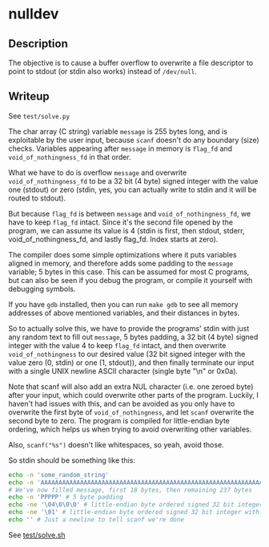 # nulldev

## Description

The objective is to cause a buffer overflow to overwrite a file descriptor to point to stdout (or stdin also works) instead of `/dev/null`.

## Writeup

See `test/solve.py`

The char array (C string) variable `message` is 255 bytes long, and is exploitable by the user input, because `scanf` doesn't do any boundary (size) checks. Variables appearing after `message` in memory is `flag_fd` and `void_of_nothingness_fd` in that order.

What we have to do is overflow `message` and overwrite `void_of_nothingness_fd` to be a 32 bit (4 byte) signed integer with the value one (stdout) or zero (stdin, yes, you can actually write to stdin and it will be routed to stdout).

But because `flag_fd` is between `message` and `void_of_nothingness_fd`, we have to keep `flag_fd` intact. Since it's the second file opened by the program, we can assume its value is 4 (stdin is first, then stdout, stderr, void_of_nothingness_fd, and lastly flag_fd. Index starts at zero).

The compiler does some simple optimizations where it puts variables aligned in memory, and therefore adds some padding to the `message` variable; 5 bytes in this case. This can be assumed for most C programs, but can also be seen if you debug the program, or compile it yourself with debugging symbols.

If you have `gdb` installed, then you can run `make gdb` to see all memory addresses of above mentioned variables, and their distances in bytes.

So to actually solve this, we have to provide the programs' stdin with just any random text to fill out `message`, 5 bytes padding, a 32 bit (4 byte) signed integer with the value 4 to keep `flag_fd` intact, and then overwrite `void_of_nothingness` to our desired value (32 bit signed integer with the value zero (0, stdin) or one (1, stdout)), and then finally terminate our input with a single UNIX newline ASCII character (single byte "\n" or 0x0a).

Note that scanf will also add an extra NUL character (i.e. one zeroed byte) after your input, which could overwrite other parts of the program. Luckily, I haven't had issues with this, and can be avoided as you only have to overwrite the first byte of `void_of_nothingness`, and let `scanf` overwrite the second byte to zero. The program is compiled for little-endian byte ordering, which helps us when trying to avoid overwriting other variables.

Also, `scanf("%s")` doesn't like whitespaces, so yeah, avoid those.

So stdin should be something like this:
```bash
echo -n 'some_random_string'
echo -n 'AAAAAAAAAAAAAAAAAAAAAAAAAAAAAAAAAAAAAAAAAAAAAAAAAAAAAAAAAAAAAAAAAAAAAAAAAAAAAAAAAAAAAAAAAAAAAAAAAAAAAAAAAAAAAAAAAAAAAAAAAAAAAAAAAAAAAAAAAAAAAAAAAAAAAAAAAAAAAAAAAAAAAAAAAAAAAAAAAAAAAAAAAAAAAAAAAAAAAAAAAAAAAAAAAAAAAAAAAAAAAAAAAAAAAAAAAAAAA'
# We've now filled message, first 18 bytes, then remaining 237 bytes
echo -n 'PPPPP' # 5 byte padding
echo -ne '\04\0\0\0' # little-endian byte ordered signed 32 bit integer with the value 4, overwriting flag_fd which already has the value 4
echo -ne '\01' # little-endian byte ordered signed 32 bit integer with the value 1, overwriting void_of_nothingness_fd which initially had the value 3
echo '' # Just a newline to tell scanf we're done
```
See [test/solve.sh](test/solve.sh)

